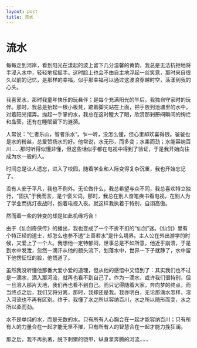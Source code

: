 ```yaml
---
layout: post
title: 流水
---
```


# 流水 #
<p>
每每走到河岸，看到阳光在漾起的波上留下几分温馨的黄韵，我总是无法抗拒地将手浸入水中，轻轻地摇摇手。这时脸上也会不由自主地浮起一丝笑意，那时来自很久以前的记忆，是那样的幸福，似乎那幸福可以通过这波浪穿越时空，荡漾到我的心头。
</p>
<p>
我喜爱水，那时我童年快乐的玩<del>具</del>伴；是每个充满阳光的午后，我独自守家时的玩伴。那时，我总是抬起一根小板凳，踮着脚尖站在上面，把手放到池塘里的水中，对着阳光摆弄。抛起一手掌的水，我总在这时瞪大了眼，欣赏那<del>刹那间</del>瞬间的绚烂和晶莹，还有在睡眠留下的涟漪。
</p>
<p>
人常说：“仁者乐山，智者乐水”。乍一听，没怎么懂，但心里却欢喜得很。爸爸也是水的粉丝，总爱赞扬水的好。他常说，水无形，而多变；水柔而劲；水能容纳百川……那时听得似懂非懂，但这些话似乎都在电视中得到了验证，于是我开始向往成为水一般的人。
</p>
<p>
时间总是让人遗忘，进入了校园，随着学业和人际变得复杂沉重，我也开始忘记了。
</p>
<p>
没有人安于平凡，我也不例外。无论做什么，我总希望与众不同，我总喜欢特立独行，“固执”于我而言，是个褒义词。那时，我总在别人奋笔疾书看电视，在别人为了学业而挑灯夜战时，抱着电视入夜。就这样我执着于特别，自诩高傲。
</p>
<p>
然而着一些的转变的却是如此机缘巧合！
</p>
<p>
由于《仙剑奇侠传》的播出，我也变成了一个不折不扣的“仙剑”迷。《仙剑》里有个特正经的道士，却怎么也参不透“上善若水”是什么境界。主人公在外出游学的时候，又爱上了一个人。我想他一定特郁闷，世事总是不如所意，他近乎崩溃，于是到水中发泄，忽然一滴汗从他的额头流下，划落水中，世界一下子就静了，水中留下他愣怔怔的脸，他悟道了。
</p>
<p>
虽然我没听懂他那番大爱小爱的道理，但从他的感悟中又悟到了：其实我们也不过是一滴水，滴入那河流，就再也看不到自己了。作为一滴水，或许我们很特别，但一旦溶入那片天地，我们再也看不到自己。而只记得随着大家，奔向梦的终点，而当终点之后，我们又将分离，那时，我却还是我。我亦明白，无论那滴水怎样，溶入河流也不再有区别。终于，我懂了水之所以容纳百川，水之所以随形而变，水之所以柔而劲。
</p>
<p>
水不是单纯的水，而是无数的水。只有所有人心胸合在一起才能容纳百川；只有所有人的力量合在一起才能无坚不摧，只有所有人的智慧合在一起才能力挽狂澜。
</p>
<p>
那之后，我不再执著，脱下刺猬的铠甲，纵身拿奔腾的河流……
</p>
